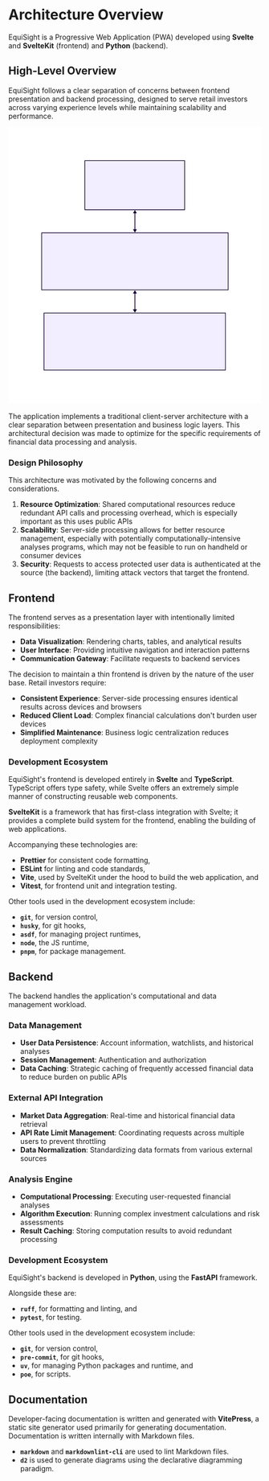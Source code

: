 # Architecture Overview

EquiSight is a Progressive Web Application (PWA) developed using **Svelte** and **SvelteKit** (frontend) and **Python** (backend).

## High-Level Overview

EquiSight follows a clear separation of concerns between frontend presentation and backend processing, designed to serve retail investors across varying experience levels while maintaining scalability and performance.

![EquiSight system context diagram](./assets/architecture.svg)

The application implements a traditional client-server architecture with a clear separation between presentation and business logic layers. This architectural decision was made to optimize for the specific requirements of financial data processing and analysis.

### Design Philosophy

This architecture was motivated by the following concerns and considerations.

1. **Resource Optimization**: Shared computational resources reduce redundant API calls and processing overhead, which is especially important as this uses public APIs
2. **Scalability**: Server-side processing allows for better resource management, especially with potentially computationally-intensive analyses programs, which may not be feasible to run on handheld or consumer devices
3. **Security**: Requests to access protected user data is authenticated at the source (the backend), limiting attack vectors that target the frontend.

## Frontend

The frontend serves as a presentation layer with intentionally limited responsibilities:

- **Data Visualization**: Rendering charts, tables, and analytical results
- **User Interface**: Providing intuitive navigation and interaction patterns
- **Communication Gateway**: Facilitate requests to backend services

The decision to maintain a thin frontend is driven by the nature of the user base. Retail investors require:

- **Consistent Experience**: Server-side processing ensures identical results across devices and browsers
- **Reduced Client Load**: Complex financial calculations don't burden user devices
- **Simplified Maintenance**: Business logic centralization reduces deployment complexity

### Development Ecosystem

EquiSight's frontend is developed entirely in **Svelte** and **TypeScript**. TypeScript offers type safety, while Svelte offers an extremely simple manner of constructing reusable web components.

**SvelteKit** is a framework that has first-class integration with Svelte; it provides a complete build system for the frontend, enabling the building of web applications.

Accompanying these technologies are:

- **Prettier** for consistent code formatting,
- **ESLint** for linting and code standards,
- **Vite**, used by SvelteKit under the hood to build the web application, and
- **Vitest**, for frontend unit and integration testing.

Other tools used in the development ecosystem include:

- **`git`**, for version control,
- **`husky`**, for git hooks,
- **`asdf`**, for managing project runtimes,
- **`node`**, the JS runtime,
- **`pnpm`**, for package management.

## Backend

The backend handles the application's computational and data management workload.

### Data Management

- **User Data Persistence**: Account information, watchlists, and historical analyses
- **Session Management**: Authentication and authorization
- **Data Caching**: Strategic caching of frequently accessed financial data to reduce burden on public APIs

### External API Integration

- **Market Data Aggregation**: Real-time and historical financial data retrieval
- **API Rate Limit Management**: Coordinating requests across multiple users to prevent throttling
- **Data Normalization**: Standardizing data formats from various external sources

### Analysis Engine

- **Computational Processing**: Executing user-requested financial analyses
- **Algorithm Execution**: Running complex investment calculations and risk assessments
- **Result Caching**: Storing computation results to avoid redundant processing

### Development Ecosystem

EquiSight's backend is developed in **Python**, using the **FastAPI** framework.

Alongside these are:

- **`ruff`**, for formatting and linting, and
- **`pytest`**, for testing.

Other tools used in the development ecosystem include:

- **`git`**, for version control,
- **`pre-commit`**, for git hooks,
- **`uv`**, for managing Python packages and runtime, and
- **`poe`**, for scripts.

## Documentation

Developer-facing documentation is written and generated with **VitePress**, a static site generator used primarily for generating documentation. Documentation is written internally with Markdown files.

- **`markdown`** and **`markdownlint-cli`** are used to lint Markdown files.
- **`d2`** is used to generate diagrams using the declarative diagramming paradigm.
